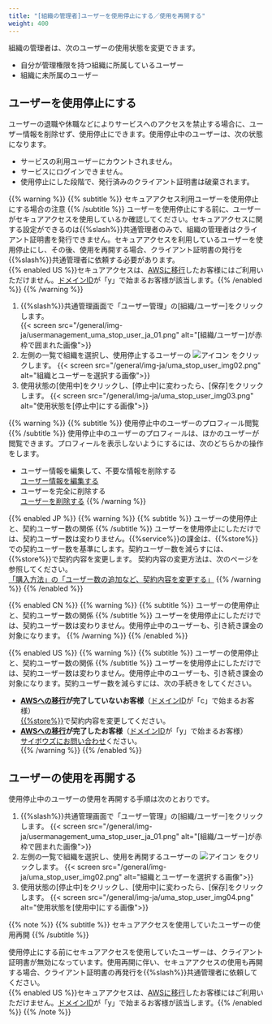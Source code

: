 ```yaml
---
title: "[組織の管理者]ユーザーを使用停止にする／使用を再開する"
weight: 400
---
```

組織の管理者は、次のユーザーの使用状態を変更できます。

* 自分が管理権限を持つ組織に所属しているユーザー
* 組織に未所属のユーザー

## ユーザーを使用停止にする

ユーザーの退職や休職などによりサービスへのアクセスを禁止する場合に、ユーザー情報を削除せず、使用停止にできます。使用停止中のユーザーは、次の状態になります。

* サービスの利用ユーザーにカウントされません。
* サービスにログインできません。
* 使用停止にした段階で、発行済みのクライアント証明書は破棄されます。

{{% warning %}}
{{% subtitle %}}
セキュアアクセス利用ユーザーを使用停止にする場合の注意
{{% /subtitle %}}
ユーザーを使用停止にする前に、ユーザーがセキュアアクセスを使用しているか確認してください。セキュアアクセスに関する設定ができるのは{{%slash%}}共通管理者のみで、組織の管理者はクライアント証明書を発行できません。セキュアアクセスを利用しているユーザーを使用停止にし、その後、使用を再開する場合、クライアント証明書の発行を{{%slash%}}共通管理者に依頼する必要があります。  
{{% enabled US %}}セキュアアクセスは、[AWSに移行](https://www.kintone.com/aws-migration/)したお客様にはご利用いただけません。[ドメインID](/general/ja/admin/list_old/domainid.html)が「y」で始まるお客様が該当します。{{% /enabled %}}
{{% /warning %}}

1. {{%slash%}}共通管理画面で「ユーザー管理」の[組織/ユーザー]をクリックします。  
  {{< screen src="/general/img-ja/usermanagement_uma_stop_user_ja_01.png"  alt="[組織/ユーザー]が赤枠で囲まれた画像">}}
1. 左側の一覧で組織を選択し、使用停止するユーザーの ![アイコン](/general/img/slash_edit_icon.png) をクリックします。
  {{< screen src="/general/img-ja/uma_stop_user_img02.png"  alt="組織とユーザーを選択する画像">}}
1. 使用状態の[使用中]をクリックし、[停止中]に変わったら、[保存]をクリックします。
  {{< screen src="/general/img-ja/uma_stop_user_img03.png"  alt="使用状態を[停止中]にする画像">}}

{{% warning %}}
{{% subtitle %}}
使用停止中のユーザーのプロフィール閲覧
{{% /subtitle %}}
使用停止中のユーザーのプロフィールは、ほかのユーザーが閲覧できます。プロフィールを表示しないようにするには、次のどちらかの操作をします。

* ユーザー情報を編集して、不要な情報を削除する<br>
  [ユーザー情報を編集する](/general/ja/admin/list_useradmin/list_user/edit_user.html)
* ユーザーを完全に削除する<br>
  [ユーザーを削除する](/general/ja/admin/list_uma/list_userdptmnt/uma_list_user/add_user.html#ユーザーを削除する)
{{% /warning %}}

{{% enabled JP %}}
{{% warning %}}
{{% subtitle %}}
ユーザーの使用停止と、契約ユーザー数の関係
{{% /subtitle %}}
ユーザーを使用停止にしただけでは、契約ユーザー数は変わりません。{{%service%}}の課金は、{{%store%}}での契約ユーザー数を基準にします。契約ユーザー数を減らすには、{{%store%}}で契約内容を変更します。
契約内容の変更方法は、次のページを参照してください。<br>
[「購入方法」の「ユーザー数の追加など、契約内容を変更する」](https://www.cybozu.com/jp/buy/add/)
{{% /warning %}}
{{% /enabled %}}

{{% enabled CN %}}
{{% warning %}}
{{% subtitle %}}
ユーザーの使用停止と、契約ユーザー数の関係
{{% /subtitle %}}
ユーザーを使用停止にしただけでは、契約ユーザー数は変わりません。使用停止中のユーザーも、引き続き課金の対象になります。
{{% /warning %}}
{{% /enabled %}}

{{% enabled US %}}
{{% warning %}}
{{% subtitle %}}
ユーザーの使用停止と、契約ユーザー数の関係
{{% /subtitle %}}
ユーザーを使用停止にしただけでは、契約ユーザー数は変わりません。使用停止中のユーザーも、引き続き課金の対象になります。契約ユーザー数を減らすには、次の手続きをしてください。  

* **[AWSへの移行](https://www.kintone.com/aws-migration/)が完了していないお客様**（[ドメインID](/general/ja/admin/list_old/domainid.html)が「c」で始まるお客様）  
  [{{%store%}}](https://store.{{%cybozu_com%}}/)で契約内容を変更してください。  
* **[AWSへの移行](https://www.kintone.com/aws-migration/)が完了したお客様**（[ドメインID](/general/ja/admin/list_old/domainid.html)が「y」で始まるお客様）  
  [サイボウズにお問い合わせ](https://www.kintone.com/support/)ください。  
{{% /warning %}}
{{% /enabled %}}

## ユーザーの使用を再開する

使用停止中のユーザーの使用を再開する手順は次のとおりです。

1. {{%slash%}}共通管理画面で「ユーザー管理」の[組織/ユーザー]をクリックします。
  {{< screen src="/general/img-ja/usermanagement_uma_stop_user_ja_01.png"  alt="[組織/ユーザー]が赤枠で囲まれた画像">}}
1. 左側の一覧で組織を選択し、使用を再開するユーザーの ![アイコン](/general/img/slash_edit_icon.png) をクリックします。
  {{< screen src="/general/img-ja/uma_stop_user_img02.png"  alt="組織とユーザーを選択する画像">}}
1. 使用状態の[停止中]をクリックし、[使用中]に変わったら、[保存]をクリックします。
  {{< screen src="/general/img-ja/uma_stop_user_img04.png"  alt="使用状態を[使用中]にする画像">}}

{{% note %}}
{{% subtitle %}}
セキュアアクセスを使用していたユーザーの使用再開
{{% /subtitle %}}

使用停止にする前にセキュアアクセスを使用していたユーザーは、クライアント証明書が無効になっています。使用再開に伴い、セキュアアクセスの使用も再開する場合、クライアント証明書の再発行を{{%slash%}}共通管理者に依頼してください。  
{{% enabled US %}}セキュアアクセスは、[AWSに移行](https://www.kintone.com/aws-migration/)したお客様にはご利用いただけません。[ドメインID](/general/ja/admin/list_old/domainid.html)が「y」で始まるお客様が該当します。{{% /enabled %}}
{{% /note %}}
